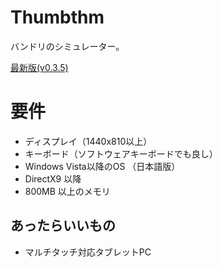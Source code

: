 # Thumbthm
バンドリのシミュレーター。

[最新版(v0.3.5)](https://github.com/inonote/Thumbthm/releases/tag/v0.3.5)

# 要件
* ディスプレイ（1440x810以上）
* キーボード（ソフトウェアキーボードでも良し）
* Windows Vista以降のOS （日本語版）
* DirectX9 以降
* 800MB 以上のメモリ

## あったらいいもの
* マルチタッチ対応タブレットPC
